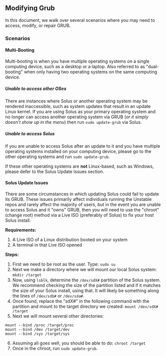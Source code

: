 ## Modifying Grub

In this document, we walk over several scenarios where you may need to access, modify, or repair GRUB.

### Scenarios

#### Multi-Booting

Multi-booting is when you have multiple operating systems on a single computing device, such as a desktop or a laptop. Also referred to as "dual-booting" when only having two operating systems on the same computing device.

##### Unable to access other OSes

There are instances where Solus or another operating system may be rendered inaccessible, such as system updates that result in an update Linux kernel. If you are using Solus as your primary operating system and no longer can access another operating system via GRUB (*or it simply doesn't show up in the menu*) then run `sudo update-grub` via Solus.

##### Unable to access Solus

If you are unable to access Solus after an update to it and you have multiple operating systems installed on your computing device, please go to the other operating systems and run `sudo update-grub`.

If these other operating systems are **not** Linux-based, such as Windows, please defer to the Solus Update Issues section.

#### Solus Update Issues

There are some circumstances in which updating Solus could fail to update its GRUB. These issues primarily affect individuals running the Unstable repos and rarely affect the majority of users, but in the event you are unable to access Solus and it "owns" GRUB, then you will need to use the "chroot" (change root) method via a Live ISO (preferably of Solus) to fix your host Solus install.

**Requirements:**

1. A Live ISO of a Linux distribution booted on your system
2. A terminal in that Live ISO opened

**Steps:**

1. First we need to be root as the user. Type: `sudo su`
2. Next we make a directory where we will mount our local Solus system: `mkdir /target`
3. Now, using `lsblk`, determine the `/dev/sdX#` partition of the Solus system. We recommend checking the size of the partition listed and if it matches the size of your Solus install, using that. It will likely be something along the lines of `/dev/sdb#` or `/dev/sda#`.
4. Once found, replace the "sdX#" in the following command with the partition and mount to the target directory we created: `mount /dev/sdX# /target`
5. Next we will mount several other directories:

```
mount --bind /proc /target/proc
mount --bind /dev /target/dev
mount --bind /sys /target/sys
```

6. Assuming all goes well, you should be able to do: `chroot /target`
7. Once in the chroot, run `sudo update-grub`.
